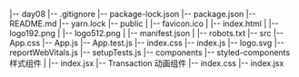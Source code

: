 |-- day08
    |-- .gitignore
    |-- package-lock.json
    |-- package.json
    |-- README.md
    |-- yarn.lock
    |-- public
    |   |-- favicon.ico
    |   |-- index.html
    |   |-- logo192.png
    |   |-- logo512.png
    |   |-- manifest.json
    |   |-- robots.txt
    |-- src
        |-- App.css
        |-- App.js
        |-- App.test.js
        |-- index.css
        |-- index.js
        |-- logo.svg
        |-- reportWebVitals.js
        |-- setupTests.js
        |-- components
            |-- styled-components 样式组件
            |   |-- index.jsx
            |-- Transaction 动画组件
                |-- index.css
                |-- index.jsx
